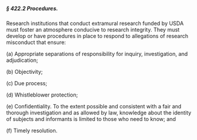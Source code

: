 ##### § 422.2 Procedures. #####

Research institutions that conduct extramural research funded by USDA must foster an atmosphere conducive to research integrity. They must develop or have procedures in place to respond to allegations of research misconduct that ensure:

(a) Appropriate separations of responsibility for inquiry, investigation, and adjudication;

(b) Objectivity;

(c) Due process;

(d) Whistleblower protection;

(e) Confidentiality. To the extent possible and consistent with a fair and thorough investigation and as allowed by law, knowledge about the identity of subjects and informants is limited to those who need to know; and

(f) Timely resolution.